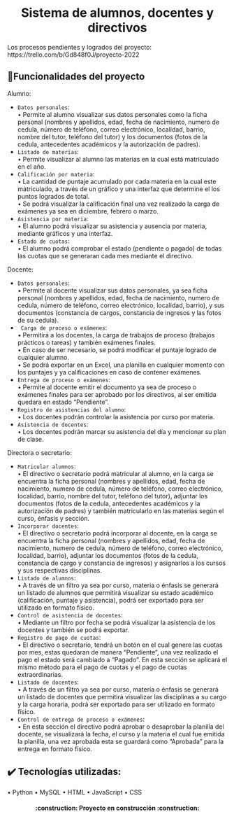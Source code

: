 <h1 align="center"> Sistema de alumnos, docentes y directivos </h1>
Los procesos pendientes y logrados del proyecto:
https://trello.com/b/Gd848f0J/proyecto-2022


## :hammer:Funcionalidades del proyecto
Alumno:
- `Datos personales`: <br>
• Permite al alumno visualizar sus datos personales como la ficha personal (nombres y
apellidos, edad, fecha de nacimiento, numero de cedula, número de teléfono, correo
electrónico, localidad, barrio, nombre del tutor, teléfono del tutor) y los documentos
(fotos de la cedula, antecedentes académicos y la autorización de padres).
- `Listado de materias`: <br>
• Permite visualizar al alumno las materias en la cual está matriculado en el año.
- `Calificación por materia`:  <br>
• La cantidad de puntaje acumulado por cada materia en la cual este matriculado, a
través de un gráfico y una interfaz que determine el los puntos logrados de total. <br>
• Se podrá visualizar la calificación final una vez realizado la carga de exámenes ya
sea en diciembre, febrero o marzo.
- `Asistencia por materia`:  <br>
• El alumno podrá visualizar su asistencia y ausencia por materia, mediante gráficos y
una interfaz.
- `Estado de cuotas`: <br>
• El alumno podrá comprobar el estado (pendiente o pagado) de todas las cuotas que
se generaran cada mes mediante el directivo.


Docente:
- `Datos personales`: <br>
• Permite al docente visualizar sus datos personales, ya sea ficha personal (nombres y
apellidos, edad, fecha de nacimiento, numero de cedula, número de teléfono, correo
electrónico, localidad, barrio), y sus documentos (constancia de cargos, constancia de
ingresos y las fotos de su cedula).
- ` Carga de proceso o exámenes`: <br>
• Permitirá a los docentes, la carga de trabajos de proceso (trabajos prácticos o tareas)
y también exámenes finales. <br>
• En caso de ser necesario, se podrá modificar el puntaje logrado de cualquier alumno. <br>
• Se podrá exportar en un Excel, una planilla en cualquier momento con los puntajes y
ya calificaciones en caso de contener exámenes.
- `Entrega de proceso o exámenes`:  <br>
• Permite al docente emitir el documento ya sea de proceso o exámenes finales para ser
aprobado por los directivos, al ser emitida quedara en estado “Pendiente”.
- `Registro de asistencias del alumno`: <br>
• Los docentes podrán controlar la asistencia por curso por materia.
- `Asistencia de docentes`: <br>
• Los docentes podrán marcar su asistencia del día y mencionar su plan de clase.

Directora o secretario:
- `Matricular alumnos`: <br>
• El directivo o secretario podrá matricular al alumno, en la carga se encuentra la ficha
personal (nombres y apellidos, edad, fecha de nacimiento, numero de cedula, número
de teléfono, correo electrónico, localidad, barrio, nombre del tutor, teléfono del tutor),
adjuntar los documentos (fotos de la cedula, antecedentes académicos y la
autorización de padres) y también matricularlo en las materias según el curso, énfasis
y sección.
- `Incorporar docentes`: <br>
• El directivo o secretario podrá incorporar al docente, en la carga se encuentra la ficha
personal (nombres y apellidos, edad, fecha de nacimiento, numero de cedula, número
de teléfono, correo electrónico, localidad, barrio), adjuntar los documentos (fotos de
la cedula, constancia de cargo y constancia de ingresos) y asignarlos a los cursos y
sus respectivas disciplinas.
- `Listado de alumnos`: <br>
• A través de un filtro ya sea por curso, materia o énfasis se generará un listado de
alumnos que permitirá visualizar su estado académico (calificación, puntaje y
asistencia), podrá ser exportado para ser utilizado en formato físico.
- `Control de asistencia de docentes`: <br>
• Mediante un filtro por fecha se podrá visualizar la asistencia de los docentes y
también se podrá exportar.
- `Registro de pago de cuotas`: <br>
• El directivo o secretario, tendrá un botón en el cual genere las cuotas por mes, estas
quedaran de manera “Pendiente”, una vez realizado el pago el estado será cambiado
a “Pagado”. En esta sección se aplicará el mismo método para el pago de cuotas y el
pago de cuotas extraordinarias.
- `Listado de docentes`: <br>
• A través de un filtro ya sea por curso, materia o énfasis se generará un listado de
docentes que permitirá visualizar las disciplinas a su cargo y la carga horaria, podrá
ser exportado para ser utilizado en formato físico.
- `Control de entrega de proceso o exámenes`:  <br>
• En esta sección el directivo podrá aprobar o desaprobar la planilla del docente, se
visualizará la fecha, el curso y la materia el cual fue emitida la planilla, una vez
aprobada esta se guardará como “Aprobada” para la entrega en formato físico. <br>

## ✔️ Tecnologías utilizadas: <br>
• Python
• MySQL
• HTML
• JavaScript
• CSS


<h4 align="center">
:construction: Proyecto en construcción :construction:
</h4><br>

